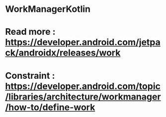 # WorkManagerKotlin

# Read more : https://developer.android.com/jetpack/androidx/releases/work
# Constraint : https://developer.android.com/topic/libraries/architecture/workmanager/how-to/define-work


